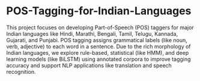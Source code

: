 # POS-Tagging-for-Indian-Languages

This project focuses on developing Part-of-Speech (POS) taggers for major Indian languages like Hindi, Marathi, Bengali, Tamil, Telugu, Kannada, Gujarati, and Punjabi. POS tagging assigns grammatical labels (like noun, verb, adjective) to each word in a sentence. Due to the rich morphology of Indian languages, we explore rule-based, statistical (like HMM), and deep learning models (like BiLSTM) using annotated corpora to improve tagging accuracy and support NLP applications like translation and speech recognition.




